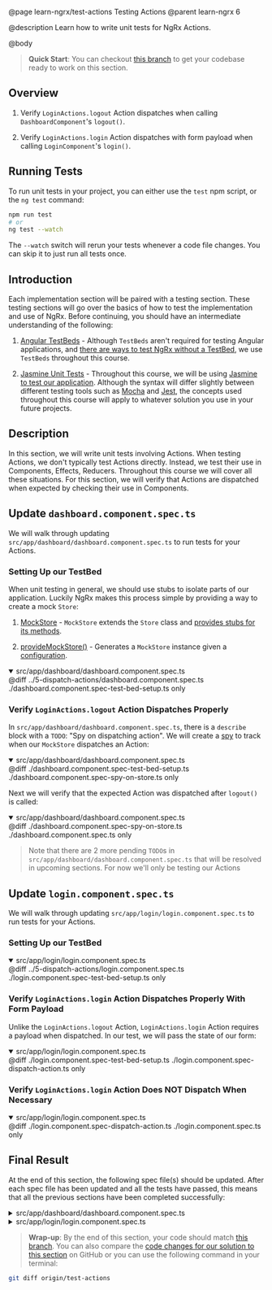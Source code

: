 @page learn-ngrx/test-actions Testing Actions
@parent learn-ngrx 6

@description Learn how to write unit tests for NgRx Actions.

@body

> **Quick Start**: You can checkout [this branch](https://github.com/bitovi/angular-ngrx-chat/tree/dispatch-actions) to get your codebase ready to work on this section.


## Overview

1. Verify `LoginActions.logout` Action dispatches when calling `DashboardComponent`'s `logout()`.

2. Verify `LoginActions.login` Action dispatches with form payload when calling `LoginComponent`'s `login()`.


## Running Tests

To run unit tests in your project, you can either use the `test` npm script, or the `ng test` command:

```bash
npm run test
# or
ng test --watch
```

The `--watch` switch will rerun your tests whenever a code file changes. You can skip it to just run all tests once.


## Introduction

Each implementation section will be paired with a testing section. These testing sections will go over the basics of how to test the implementation and use of NgRx. Before continuing, you should have an intermediate understanding of the following:

1. [Angular TestBeds](https://angular.io/guide/testing-utility-apis) - Although `TestBeds` aren't required for testing Angular applications, and [there are ways to test NgRx without a TestBed](https://ngrx.io/guide/store/testing#testing-without-testbed), we use `TestBeds` throughout this course.

2. [Jasmine Unit Tests](https://github.com/jasmine/jasmine#a-javascript-testing-framework) - Throughout this course, we will be using [Jasmine to test our application](https://jasmine.github.io/tutorials/your_first_suite). Although the syntax will differ slightly between different testing tools such as [Mocha](https://mochajs.org/) and [Jest](https://jestjs.io/), the concepts used throughout this course will apply to whatever solution you use in your future projects.


## Description

In this section, we will write unit tests involving Actions. When testing Actions, we don't typically test Actions directly. Instead, we test their use in Components, Effects, Reducers.
Throughout this course we will cover all these situations. For this section, we will verify that Actions are dispatched when expected by checking their use in Components.

## Update `dashboard.component.spec.ts`

We will walk through updating `src/app/dashboard/dashboard.component.spec.ts` to run tests for your Actions.

### Setting Up our TestBed

When unit testing in general, we should use stubs to isolate parts of our application. Luckily NgRx makes this process simple by providing a way to create a mock `Store`:

1. [MockStore](https://ngrx.io/api/store/testing/MockStore) - `MockStore` extends the `Store` class and [provides stubs for its methods](https://ngrx.io/guide/store/testing).

2. [provideMockStore()](https://ngrx.io/api/store/testing/provideMockStore) - Generates a `MockStore` instance given a [configuration](https://ngrx.io/api/store/testing/MockStoreConfig).

<details open>
<summary>src/app/dashboard/dashboard.component.spec.ts</summary>
@diff ../5-dispatch-actions/dashboard.component.spec.ts ./dashboard.component.spec-test-bed-setup.ts only
</details>


### Verify `LoginActions.logout` Action Dispatches Properly

In `src/app/dashboard/dashboard.component.spec.ts`, there is a `describe` block with a `TODO`: "Spy on dispatching action". We will create a [spy](https://jasmine.github.io/tutorials/your_first_suite#:~:text=%C2%B6-,Spies,-Jasmine%20has%20test) to track when our `MockStore` dispatches an Action:

<details open>
<summary>src/app/dashboard/dashboard.component.spec.ts</summary>
@diff ./dashboard.component.spec-test-bed-setup.ts ./dashboard.component.spec-spy-on-store.ts only
</details>

Next we will verify that the expected Action was dispatched after `logout()` is called:

<details open>
<summary>src/app/dashboard/dashboard.component.spec.ts</summary>
@diff ./dashboard.component.spec-spy-on-store.ts ./dashboard.component.spec.ts only
</details>

> Note that there are 2 more pending `TODO`s in `src/app/dashboard/dashboard.component.spec.ts` that will be resolved in upcoming sections. For now we'll only be testing our Actions


## Update `login.component.spec.ts`

We will walk through updating `src/app/login/login.component.spec.ts` to run tests for your Actions.

### Setting Up our TestBed

<details open>
<summary>src/app/login/login.component.spec.ts</summary>
@diff ../5-dispatch-actions/login.component.spec.ts ./login.component.spec-test-bed-setup.ts only
</details>


### Verify `LoginActions.login` Action Dispatches Properly With Form Payload

Unlike the `LoginActions.logout` Action, `LoginActions.login` Action requires a payload when dispatched. In our test, we will pass the state of our form:

<details open>
<summary>src/app/login/login.component.spec.ts</summary>
@diff ./login.component.spec-test-bed-setup.ts ./login.component.spec-dispatch-action.ts only
</details>


### Verify `LoginActions.login` Action Does NOT Dispatch When Necessary

<details open>
<summary>src/app/login/login.component.spec.ts</summary>
@diff ./login.component.spec-dispatch-action.ts ./login.component.spec.ts only
</details>


## Final Result

At the end of this section, the following spec file(s) should be updated. After each spec file has been updated and all the tests have passed, this means that all the previous sections have been completed successfully:

<details>
<summary>src/app/dashboard/dashboard.component.spec.ts</summary>
@diff ../5-dispatch-actions/dashboard.component.spec.ts ./dashboard.component.spec.ts only
</details>

<details>
<summary>src/app/login/login.component.spec.ts</summary>
@diff ../5-dispatch-actions/login.component.spec.ts ./login.component.spec.ts only
</details>


> **Wrap-up**: By the end of this section, your code should match [this branch](https://github.com/bitovi/angular-ngrx-chat/tree/test-actions). You can also compare the [code changes for our solution to this section](https://github.com/bitovi/angular-ngrx-chat/compare/dispatch-actions...test-actions) on GitHub or you can use the following command in your terminal:

```bash
git diff origin/test-actions
```
